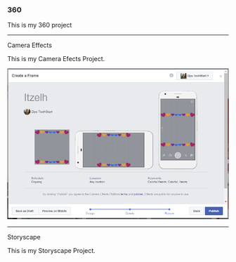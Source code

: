 ### 360

<script src="//360.vizor.io/scripts/embed.js" data-vizorurl="https://360.vizor.io/embed/v/v3b1v" ></script>

This is my 360 project

***

Camera Effects

This is my Camera Efects Project.

![Itzelh](https://github.com/Vitzelh/Vitzelh.github.io/blob/master/Itzelh.PNG?raw=true "Optional Title")

***

Storyscape

This is my Storyscape Project.

<script src="/360.vizor.io/scripts/embed.js" data-vizorurl="https://patches.vizor.io/embed/vitzelh/finish-world" ></script>
